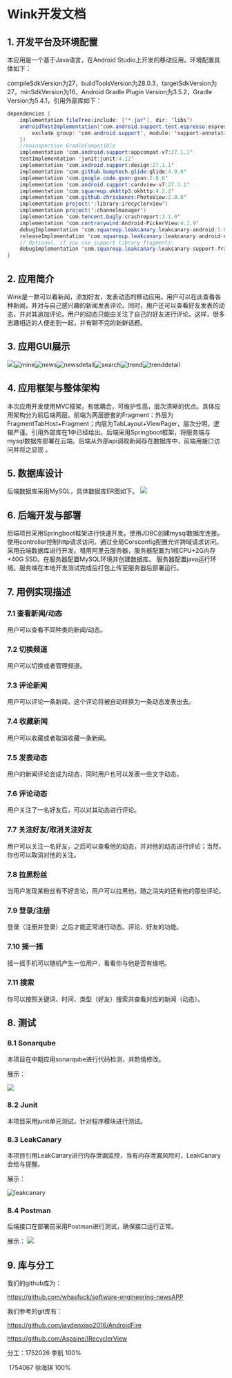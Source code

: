 # Wink开发文档

## 1. 开发平台及环境配置

本应用是一个基于Java语言，在Android Studio上开发的移动应用。环境配置具体如下：

compileSdkVersion为27，buildToolsVersion为28.0.3，targetSdkVersion为27，minSdkVersion为16，Android Gradle Plugin Version为3.5.2，Gradle Version为5.4.1，引用外部库如下：

```java
dependencies {
    implementation fileTree(include: ['*.jar'], dir: 'libs')
    androidTestImplementation('com.android.support.test.espresso:espresso-core:2.2.2', {
        exclude group: 'com.android.support', module: 'support-annotations'
    })
    //noinspection GradleCompatible
    implementation 'com.android.support:appcompat-v7:27.1.1'
    testImplementation 'junit:junit:4.12'
    implementation 'com.android.support:design:27.1.1'
    implementation 'com.github.bumptech.glide:glide:4.9.0'
    implementation 'com.google.code.gson:gson:2.8.6'
    implementation 'com.android.support:cardview-v7:27.1.1'
    implementation 'com.squareup.okhttp3:okhttp:4.2.2'
    implementation 'com.github.chrisbanes:PhotoView:2.0.0'
    implementation project(':library:irecyclerview')
    implementation project(':channelmanager')
    implementation 'com.tencent.bugly:crashreport:3.1.0'
    implementation 'com.contrarywind:Android-PickerView:4.1.9'
    debugImplementation 'com.squareup.leakcanary:leakcanary-android:1.6.1'
    releaseImplementation 'com.squareup.leakcanary:leakcanary-android-no-op:1.6.1'
    // Optional, if you use support library fragments:
    debugImplementation 'com.squareup.leakcanary:leakcanary-support-fragment:1.6.1'
}

```

## 2. 应用简介

Wink是一款可以看新闻，添加好友，发表动态的移动应用。用户可以在此查看各种新闻，并对与自己感兴趣的新闻发表评论。同时，用户还可以查看好友发表的动态，并对其追加评论。用户的动态只能由关注了自己的好友进行评论。这样，很多志趣相近的人便走到一起，并有聊不完的新鲜话题。

## 3. 应用GUI展示

<img src=".\image\channelmanagement.jpg"  /><img src=".\image\mine.jpg" alt="mine"  /><img src=".\image\news.jpg" alt="news"  /><img src=".\image\newsdetail.jpg" alt="newsdetail"  /><img src=".\image\search.jpg" alt="search"  /><img src=".\image\trend.jpg" alt="trend"  /><img src=".\image\trenddetail.jpg" alt="trenddetail"  />

## 4. 应用框架与整体架构

本次应用开发使用MVC框架，有低耦合，可维护性高，层次清晰的优点。具体应用架构分为前后端两层。前端为两层嵌套的Fragment：外层为FragmentTabHost+Fragment；内层为TabLayout+ViewPager，层次分明，逻辑严谨。引用外部库在1中已经给出。后端采用Springboot框架，将服务端与mysql数据库部署在云端。后端从外部api调取新闻存在数据库中，前端用接口访问并将之显现 。

## 5. 数据库设计

后端数据库采用MySQL，具体数据库ER图如下。
<img src='.\image\database.jpg'>

## 6. 后端开发与部署

后端项目采用Springboot框架进行快速开发。使用JDBC创建mysql数据库连接。使用controller控制http请求访问。通过全局Corsconfig配置允许跨域请求访问。
采用云端数据库进行开发。租用阿里云服务器，服务器配置为1核CPU+2G内存+40G SSD。在服务器配置MySQL环境并创建数据库。
服务器配置java运行环境。服务端在本地开发测试完成后打包上传至服务器后部署运行。

## 7. 用例实现描述

### 7.1 查看新闻/动态

用户可以查看不同种类的新闻/动态。

### 7.2 切换频道

用户可以切换或者管理频道。

### 7.3 评论新闻

用户可以评论一条新闻，这个评论将被自动转换为一条动态发表出去。

### 7.4 收藏新闻

用户可以收藏或者取消收藏一条新闻。

### 7.5 发表动态

用户的新闻评论会成为动态，同时用户也可以发表一些文字动态。

### 7.6 评论动态

用户关注了一名好友后，可以对其动态进行评论。

### 7.7 关注好友/取消关注好友

用户可以关注一名好友，之后可以查看他的动态，并对他的动态进行评论；当然，你也可以取消对他的关注。

### 7.8 拉黑粉丝

当用户发现某粉丝有不好言论，用户可以拉黑他，随之消失的还有他的那些评论。

### 7.9 登录/注册

登录（注册并登录）之后才能正常进行动态、评论、好友的功能。

### 7.10 摇一摇

摇一摇手机可以随机产生一位用户，看看你与他是否有缘吧。

### 7.11 搜索

你可以按照关键词、时间、类型（好友）搜索并查看对应的新闻（动态）。

## 8. 测试

### 8.1 Sonarqube

本项目在中期应用sonarqube进行代码检测，并酌情修改。

展示：

<img src=".\image\sonarqube.png"  />

### 8.2 Junit

本项目采用junit单元测试，针对程序模块进行测试。

### 8.3 LeakCanary

本项目引用LeakCanary进行内存泄漏监控，当有内存泄漏风险时，LeakCanary会给与提醒。

展示：

<img src=".\image\leakcanary.jpg" alt="leakcanary"  />

### 8.4 Postman

后端接口在部署前采用Postman进行测试，确保接口运行正常。

展示：
<img src=".\image\postman.jpg">

## 9. 库与分工

我们的github库为：

https://github.com/whasfuck/software-engineering-newsAPP

我们参考的git库有：

https://github.com/jaydenxiao2016/AndroidFire

https://github.com/Aspsine/IRecyclerView

分工：1752026 李航  100%

​            1754067 徐海琪  100%
